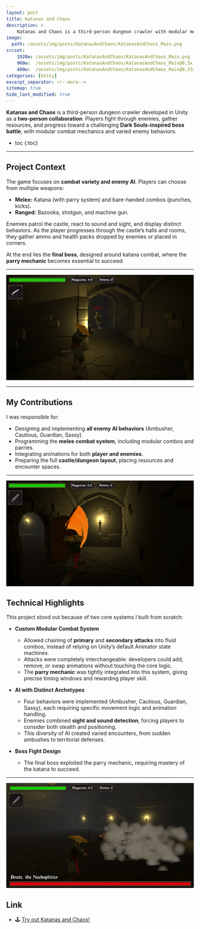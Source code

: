 ```yaml
---
layout: post
title: Katanas and Chaos
description: >
    Katanas and Chaos is a third-person dungeon crawler with modular melee combat and AI-driven enemies.
image: 
  path: /assets/img/posts/KatanasAndChaos/KatanasAndChaos_Main.png
srcset:
    1920w: /assets/img/posts/KatanasAndChaos/KatanasAndChaos_Main.png
    960w:  /assets/img/posts/KatanasAndChaos/KatanasAndChaos_Main@0,5x.png
    480w:  /assets/img/posts/KatanasAndChaos/KatanasAndChaos_Main@0,25x.png
categories: [Unity]
excerpt_separator: <!--more-->
sitemap: true
hide_last_modified: true
---
```


**Katanas and Chaos** is a third-person dungeon crawler developed in Unity as a **two-person collaboration**. Players fight through enemies, gather resources, and progress toward a challenging **Dark Souls-inspired boss battle**, with modular combat mechanics and varied enemy behaviors.

<!--more-->

* toc
{:toc}

---

## Project Context

The game focuses on **combat variety and enemy AI**. Players can choose from multiple weapons:  

- **Melee:** Katana (with parry system) and bare-handed combos (punches, kicks).  
- **Ranged:** Bazooka, shotgun, and machine gun.  

Enemies patrol the castle, react to sound and sight, and display distinct behaviors. As the player progresses through the castle’s halls and rooms, they gather ammo and health packs dropped by enemies or placed in corners.  

At the end lies the **final boss**, designed around katana combat, where the **parry mechanic** becomes essential to succeed.  

---

![Gameplay Screenshot](/assets/img/posts/KatanasAndChaos/KatanasAndChaos_Gameplay00.png)


---

## My Contributions

I was responsible for:  

- Designing and implementing **all enemy AI behaviors** (Ambusher, Cautious, Guardian, Sassy).  
- Programming the **melee combat system**, including modular combos and parries.  
- Integrating animations for both **player and enemies**.  
- Preparing the full **castle/dungeon layout**, placing resources and encounter spaces.  

---

![Katana gameplay screenshot](/assets/img/posts/KatanasAndChaos/KatanasAndChaos_Gameplay03.png)

## Technical Highlights

This project stood out because of two core systems I built from scratch:  

- **Custom Modular Combat System**  
  - Allowed chaining of **primary** and **secondary attacks** into fluid combos, instead of relying on Unity’s default Animator state machines.  
  - Attacks were completely interchangeable: developers could add, remove, or swap animations without touching the core logic.  
  - The **parry mechanic** was tightly integrated into this system, giving precise timing windows and rewarding player skill.  

- **AI with Distinct Archetypes**  
  - Four behaviors were implemented (Ambusher, Cautious, Guardian, Sassy), each requiring specific movement logic and animation handling.  
  - Enemies combined **sight and sound detection**, forcing players to consider both stealth and positioning.  
  - This diversity of AI created varied encounters, from sudden ambushes to territorial defenses.  

- **Boss Fight Design**  
  - The final boss exploited the parry mechanic, requiring mastery of the katana to succeed.  

---

![Boss gameplay screenshot](/assets/img/posts/KatanasAndChaos/KatanasAndChaos_Gameplay04.png)

## Link  

- 🕹️ [Try out Katanas and Chaos!](https://legno9.itch.io/katanasandchaos)









